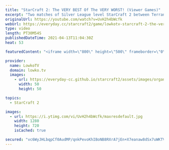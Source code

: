 ```yaml
---
title: "StarCraft 2: The VERY BEST Of The VERY WORST! (Viewer Games)"
excerpt: "Two matches of Silver League level StarCraft 2 between Terran, Protoss and Zerg players. Very cringy games which is exactly why they're so fun to watch.  Support my work on Patreon: http://www.patreon.com/lowkotv Become a YouTube member: https://lowko.tv/join  My second channel: http://lowko.tv/morelowko"
originalUrl: https://youtube.com/watch?v=UvH2h4bWcfk
webUrl: https://everyday.cc/starcraft2/game/lowkotv-starcraft-2-the-very-best-of-the-very-worst-viewer-games/
type: video
length: PT30M54S
publishedDateTime: 2021-04-13T11:04:30Z
heat: 53

featuredContent: "<iframe width=\"800\" height=\"500\" frameborder=\"0\" src=\"https://www.youtube.com/embed/UvH2h4bWcfk\" allow=\"accelerometer; autoplay; encrypted-media; gyroscope; picture-in-picture\" allowfullscreen></iframe>"

provider:
  name: LowkoTV
  domain: lowko.tv
  images:
    - url: https://everyday-cc.github.io/starcraft2/assets/images/organizations/lowko.tv-50x50.jpg
      width: 50
      height: 50

topics:
  - StarCraft 2

images:
  - url: https://i.ytimg.com/vi/UvH2h4bWcfk/maxresdefault.jpg
    width: 1280
    height: 720
    isCached: true

secured: "vc6WyJHLbqpCf0AudMP/qnkPevoKhIBoNB8RXrA7jEn+X7eanaw8dSx7uWKTVxTCwFBBeDstN35rSNBi9gIoiETHzggZQlfeecAJuSuF4416Pc679jtSZnxCcg7XKxoE3LE7YUJiQVJxZJrJE8GJiBIhftOdPwFVmaymBuhDPy5zYD4s/2Lv0o+hV5/QRLCriKr3S0NYm9ZDTEhtFdS08j1p9VgPeAhJtkwXGM+4XovyOaCpIqNXu9Q6OHlJMh95pURtJUrNBWYGWVNuOtt9yp/iAsEHz3aRzttkVe4D5mL2av0wN4C73zai4vAgx+8/EvVH6CHT2sCQ3M/jd7lGPNsPUxGqJHRo4/IftLXtLGFx+0k4Ae7R8mrDvvG7z9Yd2SdSQMz7PugzXsvUKj16rKPvC0P5sFVHpjE4Ji7gQS+7rBzX46GsJ8GHvuqU0YW8;lT/c2FQdMq/kiFUN7HnWPg=="
---
```


